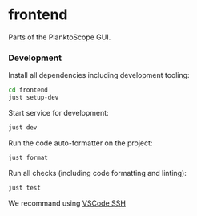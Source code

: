 # frontend

Parts of the PlanktoScope GUI.

### Development

Install all dependencies including development tooling:

```sh
cd frontend
just setup-dev
```

Start service for development:

```sh
just dev
```

Run the code auto-formatter on the project:

```sh
just format
```

Run all checks (including code formatting and linting):

```sh
just test
```

We recommand using [VSCode SSH](https://code.visualstudio.com/docs/remote/ssh)
